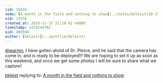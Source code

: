 ```yaml
---
cid: 15834
node: [A month in the field and nothing to show](../notes/bkleist/10-19-2016/a-month-in-the-field-and-nothing-to-show)
nid: 13578
created_at: 2016-11-15 21:19:42 +0000
timestamp: 1479244782
uid: 489504
author: [bkleist](../profile/bkleist)
---
```


[@warren](/profile/warren), I have gotten ahold of Dr. Pierce, and he said that the camera has come in, and is ready to be deployed!!! We are hoping to set it up as soon as this weekend, and once we get some photos I will be sure to share what we capture!

[bkleist](../profile/bkleist) replying to: [A month in the field and nothing to show](../notes/bkleist/10-19-2016/a-month-in-the-field-and-nothing-to-show)

